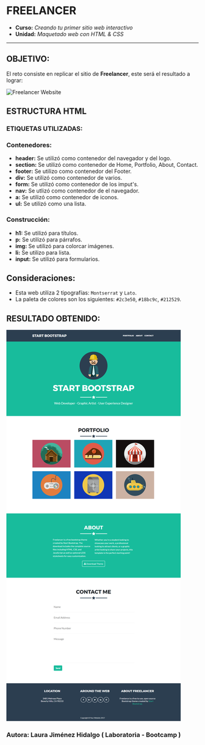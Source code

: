 # FREELANCER

* **Curso:** _Creando tu primer sitio web interactivo_
* **Unidad:** _Maquetado web con HTML & CSS_

***

## OBJETIVO:

El reto consiste en replicar el sitio de **Freelancer**, este será el resultado
a lograr:

![Freelancer Website](docs/fullpage.png)

## ESTRUCTURA HTML

### ETIQUETAS UTILIZADAS:

### Contenedores:

* **header:** Se utilizó como contenedor del navegador y del logo.
* **section:** Se utilizó como contenedor de Home, Portfolio, About, Contact.
* **footer:** Se utilizo como contenedor del Footer.
* **div:** Se utilizó como contenedor de varios.
* **form:** Se utilizó como contenedor de los imput's.
* **nav:** Se utlizó como contenedor de el navegador.
* **a:** Se utilizó como contenedor de iconos.
* **ul:** Se utilizó como una lista.

### Construcción:

* **h1:** Se utilizó para títulos.
* **p:** Se utilizó para párrafos.
* **img:** Se utilizó para colorcar imágenes.
* **li:** Se utilizo para lista.
* **input:** Se utilizó para formularios.

## Consideraciones:

* Esta web utiliza 2 tipografías: `Montserrat` y `Lato`.
* La paleta de colores son los siguientes: `#2c3e50`, `#18bc9c`,
  `#212529`.

## RESULTADO OBTENIDO:

![Freelancer Resultado](docs/result.png)

### **Autora:** Laura Jiménez Hidalgo ( Laboratoria - Bootcamp )